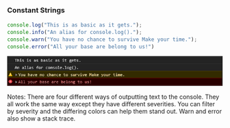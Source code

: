 ### Constant Strings

```javascript
console.log("This is as basic as it gets.");
console.info("An alias for console.log().");
console.warn("You have no chance to survive Make your time.");
console.error("All your base are belong to us!")
```

![Console text output](./images/doOutputText.png "Constant Strings")

Notes:
There are four different ways of outputting text to the console. They all work the same way except they have different severities. You can filter by severity and the differing colors can help them stand out.
Warn and error also show a stack trace.